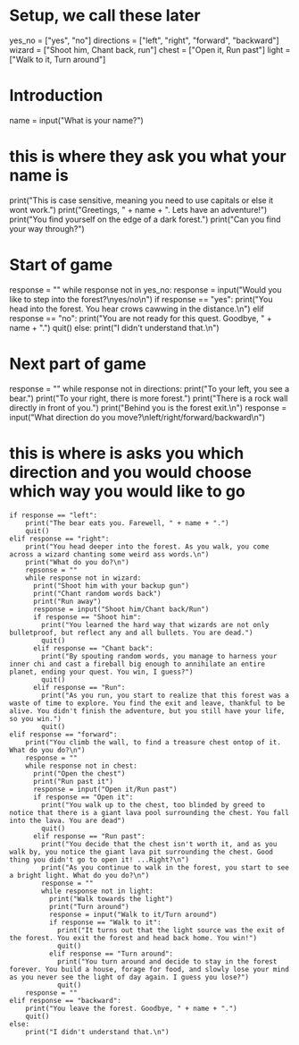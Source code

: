 # Setup, we call these later
yes_no = ["yes", "no"]
directions = ["left", "right", "forward", "backward"]
wizard = ["Shoot him, Chant back, run"]
chest = ["Open it, Run past"]
light = ["Walk to it, Turn around"]
 
# Introduction
name = input("What is your name?")
# this is where they ask you what your name is 
print("This is case sensitive, meaning you need to use capitals or else it wont work.")
print("Greetings, " + name + ". Lets have an adventure!")
print("You find yourself on the edge of a dark forest.")
print("Can you find your way through?")
 
# Start of game 
response = ""
while response not in yes_no:
    response = input("Would you like to step into the forest?\nyes/no\n")
    if response == "yes":
        print("You head into the forest. You hear crows cawwing in the distance.\n")
    elif response == "no":
        print("You are not ready for this quest. Goodbye, " + name + ".")
        quit()
    else: 
        print("I didn't understand that.\n")
 
# Next part of game
response = ""
while response not in directions:
    print("To your left, you see a bear.")
    print("To your right, there is more forest.")
    print("There is a rock wall directly in front of you.")
    print("Behind you is the forest exit.\n")
    response = input("What direction do you move?\nleft/right/forward/backward\n")
# this is where is asks you which direction and you would choose which way you would like to go 
    if response == "left":
        print("The bear eats you. Farewell, " + name + ".")
        quit()
    elif response == "right":
        print("You head deeper into the forest. As you walk, you come across a wizard chanting some weird ass words.\n")
        print("What do you do?\n")
        repsonse = ""
        while response not in wizard:
          print("Shoot him with your backup gun")
          print("Chant random words back")
          print("Run away")
          response = input("Shoot him/Chant back/Run")
          if response == "Shoot him":
            print("You learned the hard way that wizards are not only bulletproof, but reflect any and all bullets. You are dead.")
            quit()
          elif response == "Chant back":
            print("By spouting random words, you manage to harness your inner chi and cast a fireball big enough to annihilate an entire planet, ending your quest. You win, I guess?")
            quit()
          elif response == "Run":
            print("As you run, you start to realize that this forest was a waste of time to explore. You find the exit and leave, thankful to be alive. You didn't finish the adventure, but you still have your life, so you win.")
            quit()
    elif response == "forward":
        print("You climb the wall, to find a treasure chest ontop of it. What do you do?\n")
        response = ""
        while response not in chest:
          print("Open the chest")
          print("Run past it")
          response = input("Open it/Run past")
          if response == "Open it":
            print("You walk up to the chest, too blinded by greed to notice that there is a giant lava pool surrounding the chest. You fall into the lava. You are dead")
            quit()
          elif response == "Run past":
            print("You decide that the chest isn't worth it, and as you walk by, you notice the giant lava pit surrounding the chest. Good thing you didn't go to open it! ...Right?\n")
            print("As you continue to walk in the forest, you start to see a bright light. What do you do?\n")
            response = ""
            while response not in light:
              print("Walk towards the light")
              print("Turn around")
              response = input("Walk to it/Turn around")
              if response == "Walk to it":
                print("It turns out that the light source was the exit of the forest. You exit the forest and head back home. You win!")
                quit()
              elif response == "Turn around":
                print("You turn around and decide to stay in the forest forever. You build a house, forage for food, and slowly lose your mind as you never see the light of day again. I guess you lose?")
                quit()
        response = "" 
    elif response == "backward":
        print("You leave the forest. Goodbye, " + name + ".")
        quit()
    else:
        print("I didn't understand that.\n")
